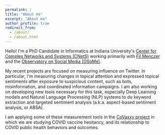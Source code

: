```yaml
---
permalink: /
title: "About me"
excerpt: "About me"
author_profile: true
redirect_from: 
  - /about/
  - /about.html
---
```


Hello! I'm a PhD Candidate in Informatics at Indiana University's [Center for Complex Networks and Systems (CNetS)](https://cnets.indiana.edu/phd/) working primarily with [Fil Menczer](http://cnets.indiana.edu/fil/) and the [Observatory on Social Media (OSoMe)](https://osome.iuni.iu.edu/).

My recent projects are focused on measuring influence on Twitter. In particular, I'm measuring changes in topical attention and expressed topical sentiments after exposure to suspicious content, such as bots, misinformation, and coordinated information campaigns.  I am also working on developing new tools necessary for this task, especially Deep Learning models and Natural Language Processing (NLP) systems to do keyword extraction and targeted sentiment analysis (a.k.a. aspect-based sentiment analysis, or ABSA). 

I am applying some of these measurement tools in the [CoVaxxy project](https://osome.iu.edu/tools/covaxxy) in which we are studying COVID vaccine hesitancy, and its relationship to COVID public health behaviors and outcomes.
